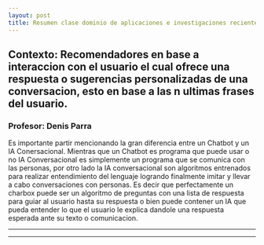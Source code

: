 ```yaml
---
layout: post
title: Resumen clase dominio de aplicaciones e investigaciones recientes
---
```


## Contexto: Recomendadores en base a interaccion con el usuario el cual ofrece una respuesta o sugerencias personalizadas de una conversacion, esto en base a las n ultimas frases del usuario.
### Profesor: Denis Parra

Es importante partir mencionando la gran diferencia entre un Chatbot y un IA Conersacional. Mientras que un Chatbot es programa que puede usar o no IA Conversacional es simplemente un programa que se comunica con las personas, por otro lado la IA conversacional son algoritmos entrenados para realizar entendimiento del lenguaje logrando finalmente imitar y llevar a cabo conversaciones con personas. Es decir que perfectamente un charbox puede ser un algoritmo de preguntas con una lista de respuesta para guiar al usuario hasta su respuesta o bien puede contener un IA que pueda entender lo que el usuario le explica dandole una respuesta esperada ante su texto o comunicacion.



----
****
